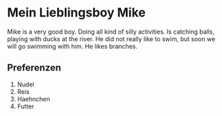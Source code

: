# Mein Lieblingsboy Mike

Mike is a very good boy. Doing all kind of silly activities. Is catching balls, playing with ducks at the river. He did not really like to swim, but soon we will go swimming with him. He likes branches.

## Preferenzen
1. Nudel
2. Reis
3. Haehnchen
4. Futter